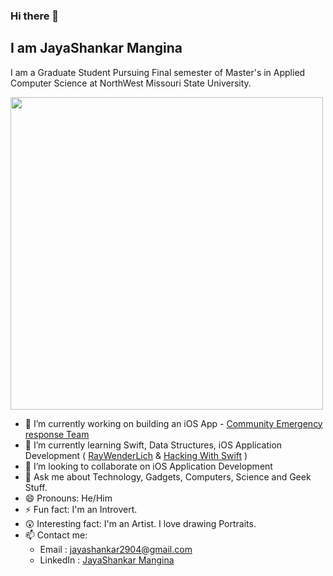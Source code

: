 ### Hi there 👋
## I am JayaShankar Mangina
I am a Graduate Student Pursuing Final semester of Master's in Applied Computer Science at NorthWest Missouri State University.

<img src="https://github.com/jyshnkr/jyshnkr/blob/main/Linkedin.jpg" width="500" height="500">

- 🔭 I’m currently working on building an iOS App - [Community Emergency response Team](https://github.com/VarshithReddyBairy/CERT)
- 🌱 I’m currently learning Swift, Data Structures, iOS Application Development ( [RayWenderLich](https://www.raywenderlich.com) & [Hacking With Swift](https://hackingwithswift.com) )
- 👯 I’m looking to collaborate on iOS Application Development
- 💬 Ask me about Technology, Gadgets, Computers, Science and Geek Stuff.
- 😄 Pronouns: He/Him
- ⚡ Fun fact: I'm an Introvert.
- 😲 Interesting fact: I'm an Artist. I love drawing Portraits.
- 📫 Contact me: 
  - Email : jayashankar2904@gmail.com
  - LinkedIn : [JayaShankar Mangina](https://linkedin.com/in/jayashankarmangina)

